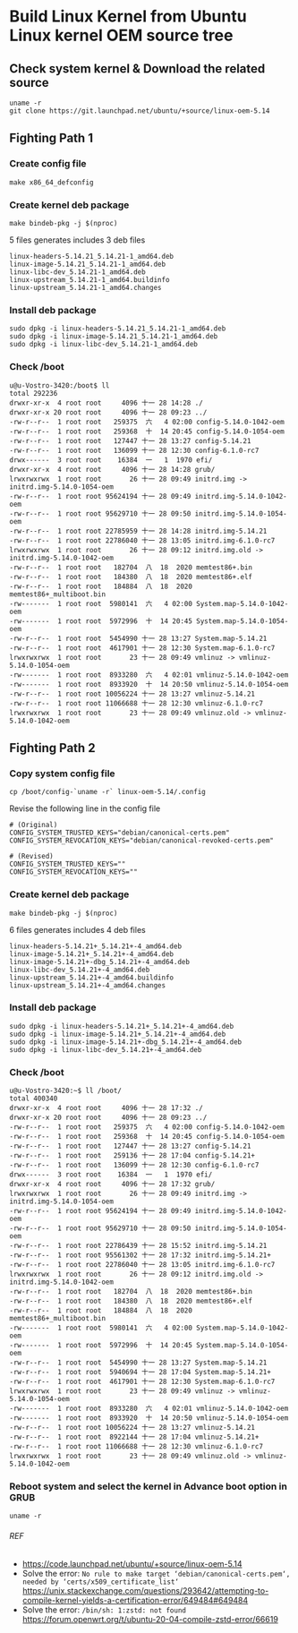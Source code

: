 # Build Linux Kernel from Ubuntu Linux kernel OEM source tree
## Check system kernel & Download the related source
```
uname -r
git clone https://git.launchpad.net/ubuntu/+source/linux-oem-5.14
```

## Fighting Path 1
### Create config file
```
make x86_64_defconfig
```

### Create kernel deb package
```
make bindeb-pkg -j $(nproc)
```

5 files generates includes 3 deb files

```
linux-headers-5.14.21_5.14.21-1_amd64.deb
linux-image-5.14.21_5.14.21-1_amd64.deb
linux-libc-dev_5.14.21-1_amd64.deb
linux-upstream_5.14.21-1_amd64.buildinfo
linux-upstream_5.14.21-1_amd64.changes
```

### Install deb package
```
sudo dpkg -i linux-headers-5.14.21_5.14.21-1_amd64.deb
sudo dpkg -i linux-image-5.14.21_5.14.21-1_amd64.deb
sudo dpkg -i linux-libc-dev_5.14.21-1_amd64.deb
```

### Check /boot
```
u@u-Vostro-3420:/boot$ ll
total 292236
drwxr-xr-x  4 root root     4096 十一 28 14:28 ./
drwxr-xr-x 20 root root     4096 十一 28 09:23 ../
-rw-r--r--  1 root root   259375  六   4 02:00 config-5.14.0-1042-oem
-rw-r--r--  1 root root   259368  十  14 20:45 config-5.14.0-1054-oem
-rw-r--r--  1 root root   127447 十一 28 13:27 config-5.14.21
-rw-r--r--  1 root root   136099 十一 28 12:30 config-6.1.0-rc7
drwx------  3 root root    16384  一   1  1970 efi/
drwxr-xr-x  4 root root     4096 十一 28 14:28 grub/
lrwxrwxrwx  1 root root       26 十一 28 09:49 initrd.img -> initrd.img-5.14.0-1054-oem
-rw-r--r--  1 root root 95624194 十一 28 09:49 initrd.img-5.14.0-1042-oem
-rw-r--r--  1 root root 95629710 十一 28 09:50 initrd.img-5.14.0-1054-oem
-rw-r--r--  1 root root 22785959 十一 28 14:28 initrd.img-5.14.21
-rw-r--r--  1 root root 22786040 十一 28 13:05 initrd.img-6.1.0-rc7
lrwxrwxrwx  1 root root       26 十一 28 09:12 initrd.img.old -> initrd.img-5.14.0-1042-oem
-rw-r--r--  1 root root   182704  八  18  2020 memtest86+.bin
-rw-r--r--  1 root root   184380  八  18  2020 memtest86+.elf
-rw-r--r--  1 root root   184884  八  18  2020 memtest86+_multiboot.bin
-rw-------  1 root root  5980141  六   4 02:00 System.map-5.14.0-1042-oem
-rw-------  1 root root  5972996  十  14 20:45 System.map-5.14.0-1054-oem
-rw-r--r--  1 root root  5454990 十一 28 13:27 System.map-5.14.21
-rw-r--r--  1 root root  4617901 十一 28 12:30 System.map-6.1.0-rc7
lrwxrwxrwx  1 root root       23 十一 28 09:49 vmlinuz -> vmlinuz-5.14.0-1054-oem
-rw-------  1 root root  8933280  六   4 02:01 vmlinuz-5.14.0-1042-oem
-rw-------  1 root root  8933920  十  14 20:50 vmlinuz-5.14.0-1054-oem
-rw-r--r--  1 root root 10056224 十一 28 13:27 vmlinuz-5.14.21
-rw-r--r--  1 root root 11066688 十一 28 12:30 vmlinuz-6.1.0-rc7
lrwxrwxrwx  1 root root       23 十一 28 09:49 vmlinuz.old -> vmlinuz-5.14.0-1042-oem
```
## Fighting Path 2
### Copy system config file
```
cp /boot/config-`uname -r` linux-oem-5.14/.config
```

Revise the following line in the config file
```
# (Original)
CONFIG_SYSTEM_TRUSTED_KEYS="debian/canonical-certs.pem"
CONFIG_SYSTEM_REVOCATION_KEYS="debian/canonical-revoked-certs.pem"
```

```
# (Revised)
CONFIG_SYSTEM_TRUSTED_KEYS=""
CONFIG_SYSTEM_REVOCATION_KEYS=""
```

### Create kernel deb package
```
make bindeb-pkg -j $(nproc)
```

6 files generates includes 4 deb files

```
linux-headers-5.14.21+_5.14.21+-4_amd64.deb
linux-image-5.14.21+_5.14.21+-4_amd64.deb
linux-image-5.14.21+-dbg_5.14.21+-4_amd64.deb
linux-libc-dev_5.14.21+-4_amd64.deb
linux-upstream_5.14.21+-4_amd64.buildinfo
linux-upstream_5.14.21+-4_amd64.changes
```

### Install deb package
```
sudo dpkg -i linux-headers-5.14.21+_5.14.21+-4_amd64.deb
sudo dpkg -i linux-image-5.14.21+_5.14.21+-4_amd64.deb
sudo dpkg -i linux-image-5.14.21+-dbg_5.14.21+-4_amd64.deb
sudo dpkg -i linux-libc-dev_5.14.21+-4_amd64.deb
```

### Check /boot
```
u@u-Vostro-3420:~$ ll /boot/
total 400340
drwxr-xr-x  4 root root     4096 十一 28 17:32 ./
drwxr-xr-x 20 root root     4096 十一 28 09:23 ../
-rw-r--r--  1 root root   259375  六   4 02:00 config-5.14.0-1042-oem
-rw-r--r--  1 root root   259368  十  14 20:45 config-5.14.0-1054-oem
-rw-r--r--  1 root root   127447 十一 28 13:27 config-5.14.21
-rw-r--r--  1 root root   259136 十一 28 17:04 config-5.14.21+
-rw-r--r--  1 root root   136099 十一 28 12:30 config-6.1.0-rc7
drwx------  3 root root    16384  一   1  1970 efi/
drwxr-xr-x  4 root root     4096 十一 28 17:32 grub/
lrwxrwxrwx  1 root root       26 十一 28 09:49 initrd.img -> initrd.img-5.14.0-1054-oem
-rw-r--r--  1 root root 95624194 十一 28 09:49 initrd.img-5.14.0-1042-oem
-rw-r--r--  1 root root 95629710 十一 28 09:50 initrd.img-5.14.0-1054-oem
-rw-r--r--  1 root root 22786439 十一 28 15:52 initrd.img-5.14.21
-rw-r--r--  1 root root 95561302 十一 28 17:32 initrd.img-5.14.21+
-rw-r--r--  1 root root 22786040 十一 28 13:05 initrd.img-6.1.0-rc7
lrwxrwxrwx  1 root root       26 十一 28 09:12 initrd.img.old -> initrd.img-5.14.0-1042-oem
-rw-r--r--  1 root root   182704  八  18  2020 memtest86+.bin
-rw-r--r--  1 root root   184380  八  18  2020 memtest86+.elf
-rw-r--r--  1 root root   184884  八  18  2020 memtest86+_multiboot.bin
-rw-------  1 root root  5980141  六   4 02:00 System.map-5.14.0-1042-oem
-rw-------  1 root root  5972996  十  14 20:45 System.map-5.14.0-1054-oem
-rw-r--r--  1 root root  5454990 十一 28 13:27 System.map-5.14.21
-rw-r--r--  1 root root  5940694 十一 28 17:04 System.map-5.14.21+
-rw-r--r--  1 root root  4617901 十一 28 12:30 System.map-6.1.0-rc7
lrwxrwxrwx  1 root root       23 十一 28 09:49 vmlinuz -> vmlinuz-5.14.0-1054-oem
-rw-------  1 root root  8933280  六   4 02:01 vmlinuz-5.14.0-1042-oem
-rw-------  1 root root  8933920  十  14 20:50 vmlinuz-5.14.0-1054-oem
-rw-r--r--  1 root root 10056224 十一 28 13:27 vmlinuz-5.14.21
-rw-r--r--  1 root root  8922144 十一 28 17:04 vmlinuz-5.14.21+
-rw-r--r--  1 root root 11066688 十一 28 12:30 vmlinuz-6.1.0-rc7
lrwxrwxrwx  1 root root       23 十一 28 09:49 vmlinuz.old -> vmlinuz-5.14.0-1042-oem
```

### Reboot system and select the kernel in Advance boot option in GRUB
```
uname -r
```

###### REF
- https://code.launchpad.net/ubuntu/+source/linux-oem-5.14
- Solve the error: `No rule to make target ‘debian/canonical-certs.pem‘, needed by ‘certs/x509_certificate_list‘`
https://unix.stackexchange.com/questions/293642/attempting-to-compile-kernel-yields-a-certification-error/649484#649484
- Solve the error: `/bin/sh: 1:zstd: not found`
https://forum.openwrt.org/t/ubuntu-20-04-compile-zstd-error/66619
